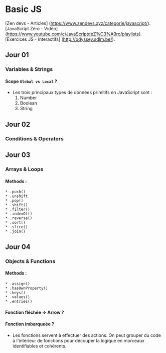 # Basic JS
[Zen devs - Articles] (https://www.zendevs.xyz/categorie/javascript/).
[JavaScript Zéro - Vidéo] (https://www.youtube.com/c/JavaScriptdeZ%C3%A9ro/playlists).
[Exercices JS - Interactifs] (http://odyssey.sdlm.be/).

## Jour 01

### Variables & Strings

#### Scope `Global vs Local` ?
* Les trois principaux types de données primitifs en JavaScript sont :
    1. Number
    2. Boolean
    3. String

## Jour 02
### Conditions & Operators


## Jour 03

### Arrays & Loops

#### Methods :
    * .push()
    * .unshift
    * .pop()
    * .shift()
    * .filter()
    * .indexOf()
    * .reverse()
    * .sort()
    * .slice()
    * .join()


## Jour 04

### Objects & Functions
#### Methods :
    * .assign()
    * .hasOwnProperty()
    * .keys()
    * .values()
    * .entries()
#### Fonction fléchée => Arrow ?

#### Fonction imbarqueée ?
* Les fonctions servent à effectuer des actions. On peut grouper du code à l'intérieur de fonctions pour découper la logique en morceaux identifiables et cohérents. 


